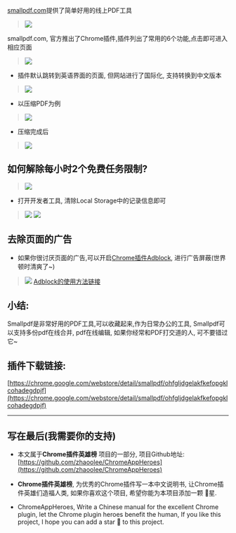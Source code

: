 [
smallpdf.com](smallpdf.com)提供了简单好用的线上PDF工具

> ![](https://raw.githubusercontent.com/zhaoolee/GraphBed/master/ChromeAppHeroes/0c04c896221f44c8b0b21cf07ea572a2.png)


smallpdf.com, 官方推出了Chrome插件,插件列出了常用的6个功能,点击即可进入相应页面
> ![](https://raw.githubusercontent.com/zhaoolee/GraphBed/master/ChromeAppHeroes/13a6df320a784899b4bc1f437e768377.png)

- 插件默认跳转到英语界面的页面, 但网站进行了国际化, 支持转换到中文版本
> ![](https://raw.githubusercontent.com/zhaoolee/GraphBed/master/ChromeAppHeroes/59599a53dbcf4db1ae2235afb18fb152.gif)

- 以压缩PDF为例
> ![](https://raw.githubusercontent.com/zhaoolee/GraphBed/master/ChromeAppHeroes/b67c07d4d6b74a378abb971302f02b79.gif)
- 压缩完成后
> ![](https://raw.githubusercontent.com/zhaoolee/GraphBed/master/ChromeAppHeroes/9d118845296e413f9ab44c285e6340de.png)

## 如何解除每小时2个免费任务限制?
> ![](https://raw.githubusercontent.com/zhaoolee/GraphBed/master/ChromeAppHeroes/9474363c13cb4839969a32d675966b5e.png)
- 打开开发者工具, 清除Local Storage中的记录信息即可
> ![](https://raw.githubusercontent.com/zhaoolee/GraphBed/master/ChromeAppHeroes/96b92bc8221c4ff38f9abda70732327c.png)
> ![](https://raw.githubusercontent.com/zhaoolee/GraphBed/master/ChromeAppHeroes/9836104691024b27b25ddc7411681bf8.gif)


## 去除页面的广告
- 如果你很讨厌页面的广告,可以开启[Chrome插件Adblock](https://zhaoolee.gitbooks.io/chrome/content/028adblockadblockping-bi-jian-shu-guang-gao.html), 进行广告屏蔽(世界顿时清爽了~)
> ![](https://raw.githubusercontent.com/zhaoolee/GraphBed/master/ChromeAppHeroes/368f03691252434a83d01b06ebcdd6f2.png)
> [Adblock的使用方法链接](https://zhaoolee.gitbooks.io/chrome/content/028adblockadblockping-bi-jian-shu-guang-gao.html)

## 小结:
Smallpdf是非常好用的PDF工具,可以收藏起来,作为日常办公的工具, Smallpdf可以支持多份pdf在线合并, pdf在线编辑, 如果你经常和PDF打交道的人, 可不要错过它~


## 插件下载链接:
[https://chrome.google.com/webstore/detail/smallpdf/ohfgljdgelakfkefopgklcohadegdpjf](https://chrome.google.com/webstore/detail/smallpdf/ohfgljdgelakfkefopgklcohadegdpjf)

---

## 写在最后(我需要你的支持)
- 本文属于**Chrome插件英雄榜** 项目的一部分, 项目Github地址: [https://github.com/zhaoolee/ChromeAppHeroes](https://github.com/zhaoolee/ChromeAppHeroes)

- **Chrome插件英雄榜**, 为优秀的Chrome插件写一本中文说明书, 让Chrome插件英雄们造福人类, 如果你喜欢这个项目, 希望你能为本项目添加一颗 🌟星.

- ChromeAppHeroes, Write a Chinese manual for the excellent Chrome plugin, let the Chrome plugin heroes benefit the human, If you like this project, I hope you can add a star 🌟 to this project.
